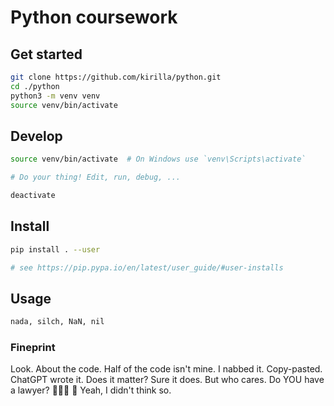 # Python coursework

## Get started

```bash
git clone https://github.com/kirilla/python.git
cd ./python
python3 -m venv venv
source venv/bin/activate
```

## Develop

```bash
source venv/bin/activate  # On Windows use `venv\Scripts\activate`

# Do your thing! Edit, run, debug, ...

deactivate
```


## Install

```bash
pip install . --user

# see https://pip.pypa.io/en/latest/user_guide/#user-installs
```

## Usage

```bash
nada, silch, NaN, nil
```



### Fineprint
Look. About the code. Half of the code isn't mine. I nabbed it. Copy-pasted. ChatGPT wrote it. Does it matter? Sure it does. But who cares. Do YOU have a lawyer? 🕵🏻‍♂ 🚬 Yeah, I didn't think so.

